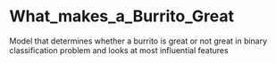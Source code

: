 # What_makes_a_Burrito_Great
Model that determines whether a burrito is great or not great in binary classification problem and looks at most influential features
